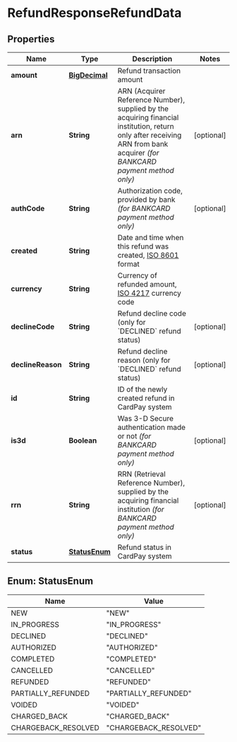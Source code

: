 
# RefundResponseRefundData

## Properties
Name | Type | Description | Notes
------------ | ------------- | ------------- | -------------
**amount** | [**BigDecimal**](BigDecimal.md) | Refund transaction amount | 
**arn** | **String** | ARN (Acquirer Reference Number), supplied by the acquiring financial institution, return only after receiving ARN from bank acquirer *(for BANKCARD payment method only)* |  [optional]
**authCode** | **String** | Authorization code, provided by bank *(for BANKCARD payment method only)* |  [optional]
**created** | **String** | Date and time when this refund was created, [ISO 8601](https://en.wikipedia.org/wiki/ISO_8601) format | 
**currency** | **String** | Currency of refunded amount, [ISO 4217](https://en.wikipedia.org/wiki/ISO_4217) currency code | 
**declineCode** | **String** | Refund decline code (only for &#x60;DECLINED&#x60; refund status) |  [optional]
**declineReason** | **String** | Refund decline reason (only for &#x60;DECLINED&#x60; refund status) |  [optional]
**id** | **String** | ID of the newly created refund in CardPay system | 
**is3d** | **Boolean** | Was 3-D Secure authentication made or not *(for BANKCARD payment method only)* |  [optional]
**rrn** | **String** | RRN (Retrieval Reference Number), supplied by the acquiring financial institution *(for BANKCARD payment method only)* |  [optional]
**status** | [**StatusEnum**](#StatusEnum) | Refund status in CardPay system | 


<a name="StatusEnum"></a>
## Enum: StatusEnum
Name | Value
---- | -----
NEW | &quot;NEW&quot;
IN_PROGRESS | &quot;IN_PROGRESS&quot;
DECLINED | &quot;DECLINED&quot;
AUTHORIZED | &quot;AUTHORIZED&quot;
COMPLETED | &quot;COMPLETED&quot;
CANCELLED | &quot;CANCELLED&quot;
REFUNDED | &quot;REFUNDED&quot;
PARTIALLY_REFUNDED | &quot;PARTIALLY_REFUNDED&quot;
VOIDED | &quot;VOIDED&quot;
CHARGED_BACK | &quot;CHARGED_BACK&quot;
CHARGEBACK_RESOLVED | &quot;CHARGEBACK_RESOLVED&quot;



